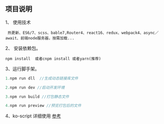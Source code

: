 ## 项目说明
1、 使用技术
```text
 热更新、ES6/7、scss、bable7,Router4、react16、redux、webpack4、async／await、前端node服务器，按需加载...
```

2、 安装依赖包。
```
npm install  或者cnpm install 或者yarn(推荐)

```

3、运行脚手架。
 ```js
 1.npm run dll  //生成动态链接库文件

 2.npm run dev //启动开发环境

 3.npm run build //打包静态文件

 4.npm run preview //预览打包后的文件

 ```

4、ko-script  详细使用 [参考](https://www.npmjs.com/package/ko-script) 
